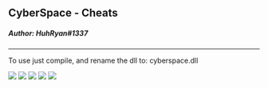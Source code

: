 ## CyberSpace - Cheats

##### Author: HuhRyan#1337
---

To use just compile, and rename the dll to: cyberspace.dll

<img src="https://media.discordapp.net/attachments/772475973236817953/789301566326177792/unknown.png"> 

<img src="https://media.discordapp.net/attachments/772475973236817953/789301664724549642/unknown.png"> 

<img src="https://media.discordapp.net/attachments/787487544715247616/787488729987547156/unknown.png"> 

<img src="https://media.discordapp.net/attachments/772475973236817953/789301359710437376/unknown.png">

<img src="https://media.discordapp.net/attachments/772475973236817953/789301325527253022/unknown.png">